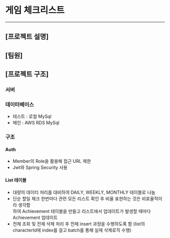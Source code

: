 # 게임 체크리스트

----------

## [프로젝트 설명]



## [팀원]



## [프로젝트 구조]


### 서버


### 데이터베이스
- 테스트 : 로컬 MySql
- 메인 : AWS RDS MySql

### 구조

#### Auth
- Member의 Role을 활용해 접근 URL 제한
- Jwt와 Spring Security 사용

#### List 테이블
- 대량의 데이터 처리를 대비하여 DAILY, WEEKLY, MONTHLY 테이블로 나눔
- 단순 할일 체크 한번마다 관련 모든 리스트 확인 후 비율 표현하는 것은 비효율적이라 생각함 <br>하여 Achievement 테이블을 만들고 리스트에서 업데이트가 발생할 때마다 Achievement 업데이트
- 전체 조회 및 전체 삭제 처리 후 전체 insert 과정을 수행하도록 함 (list의 characterId에 index를 걸고 batch를 통해 실제 삭제로직 수행)
